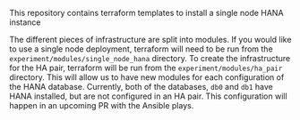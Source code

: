 This repository contains terraform templates to install a single node HANA instance

 The different pieces of infrastructure are split into modules.  If you would like to use a single node deployment, terraform will need to be run from the ` experiment/modules/single_node_hana` directory.  To create the infrastructure for the HA pair, terraform will be run from the `experiment/modules/ha_pair` directory.  This will allow us to have new modules for each configuration of the HANA database. Currently, both of the databases, `db0` and `db1` have HANA installed, but are not configured in an HA pair.  This configuration will happen in an upcoming PR with the Ansible plays.